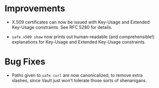 # Improvements

- X.509 certificates can now be issued with Key-Usage and Extended
  Key-Usage constraints.  See RFC 5280 for details.

- `safe x509 show` now prints out human-readable (and comprehensible!)
  explanations for Key-Usage and Extended Key-Usage constraints.

# Bug Fixes

- Paths given to `safe curl` are now canonicalized, to remove
  extra slashes, since Vault just won't tolerate those sorts of
  shenanigans.
